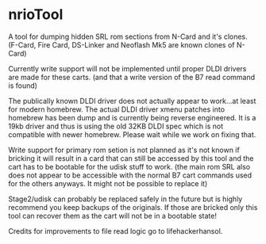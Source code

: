 # nrioTool
A tool for dumping hidden SRL rom sections from N-Card and it's clones. (F-Card, Fire Card, DS-Linker and Neoflash Mk5 are known clones of N-Card)

Currently write support will not be implemented until proper DLDI drivers are made for these carts. (and that a write version of the B7 read command is found)

The publically known DLDI driver does not actually
appear to work...at least for modern homebrew. The actual DLDI driver xmenu patches into homebrew has been dump and is currently being reverse engineered.
It is a 19kb driver and thus is using the old 32KB DLDI spec which is not compatible with newer homebrew. Please wait while we work on fixing that.

Write support for primary rom setion is not planned as it's not known if bricking it will result in a card that can still be accessed by this tool and the cart
has to be bootable for the udisk stuff to work. (the main rom SRL also does not appear to be accessible with the normal B7 cart commands used for the others anyways.
It might not be possible to replace it)

Stage2/udisk can probably be replaced safely in the future but is highly recommend you keep backups of the originals.
If those are bricked only this tool can recover them as the cart will not be in a bootable state!

Credits for improvements to file read logic go to lifehackerhansol.